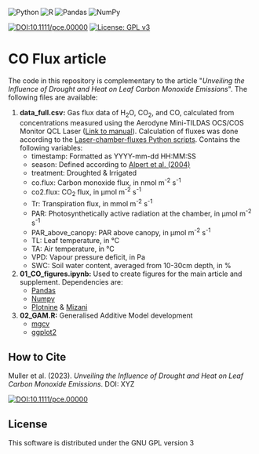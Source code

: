 ![Python](https://img.shields.io/badge/python-3670A0?style=for-the-badge&logo=python&logoColor=ffdd54)
![R](https://img.shields.io/badge/r-%23276DC3.svg?style=for-the-badge&logo=r&logoColor=white)
![Pandas](https://img.shields.io/badge/pandas-%23150458.svg?style=for-the-badge&logo=pandas&logoColor=white)
![NumPy](https://img.shields.io/badge/numpy-%23013243.svg?style=for-the-badge&logo=numpy&logoColor=white)


[![DOI:10.1111/pce.00000](http://img.shields.io/badge/DOI-10.1111/pce.00000-a7d37d.svg)](https://doi.org/10.1111/pce.00000)
[![License: GPL v3](https://img.shields.io/badge/License-GPLv3-blue.svg)](https://www.gnu.org/licenses/gpl-3.0)

# CO Flux article

The code in this repository is complementary to the article "*Unveiling the Influence of Drought and Heat on Leaf Carbon Monoxide Emissions*". The following files are available:

1. **data_full.csv:** Gas flux data of H<sub>2</sub>O, CO<sub>2</sub>, and CO, calculated from concentrations measured using the Aerodyne Mini-TILDAS OCS/COS Monitor QCL Laser ([Link to manual](https://www.aerodyne.com/wp-content/uploads/2021/11/OCS_COS.pdf)). Calculation of fluxes was done according to the [Laser-chamber-fluxes Python scripts](https://github.com/kebasaa/Laser-chamber-fluxes). Contains the following variables:
    - timestamp: Formatted as YYYY-mm-dd HH:MM:SS
	- season: Defined according to [Alpert et al. (2004)](https://doi.org/10.1002/joc.1037)
	- treatment: Droughted & Irrigated
	- co.flux: Carbon monoxide flux, in nmol m<sup>-2</sup> s<sup>-1</sup>
	- co2.flux: CO<sub>2</sub> flux, in μmol m<sup>-2</sup> s<sup>-1</sup>
	- Tr: Transpiration flux, in mmol m<sup>-2</sup> s<sup>-1</sup>
	- PAR: Photosynthetically active radiation at the chamber, in μmol m<sup>-2</sup> s<sup>-1</sup>
    - PAR_above_canopy: PAR above canopy, in μmol m<sup>-2</sup> s<sup>-1</sup>
	- TL: Leaf temperature, in °C
	- TA: Air temperature, in °C
	- VPD: Vapour pressure deficit, in Pa
	- SWC: Soil water content, averaged from 10-30cm depth, in %
2. **01_CO_figures.ipynb:** Used to create figures for the main article and supplement. Dependencies are:
    - [Pandas](https://pandas.pydata.org/)
    - [Numpy](https://numpy.org/)
    - [Plotnine](https://plotnine.readthedocs.io/en/stable/) & [Mizani](https://plotnine.readthedocs.io/en/stable/tutorials/miscellaneous-manipulating-date-breaks-and-date-labels.html)
3. **02_GAM.R:** Generalised Additive Model development
    - [mgcv](https://cran.r-project.org/web/packages/mgcv/index.html)
	- [ggplot2](https://ggplot2.tidyverse.org/)

## How to Cite

Muller et al. (2023). *Unveiling the Influence of Drought and Heat on Leaf Carbon Monoxide Emissions*. DOI: XYZ

[![DOI:10.1111/pce.00000](http://img.shields.io/badge/DOI-10.1111/pce.00000-a7d37d.svg)](https://doi.org/10.1111/pce.00000)

## License

This software is distributed under the GNU GPL version 3

